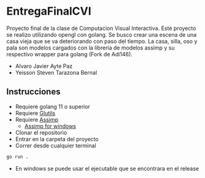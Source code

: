 # EntregaFinalCVI

Proyecto final de la clase de Computacion Visual Interactiva. Este proyecto se realizo utilizando opengl con golang. Se busco crear una escena de una casa vieja que se va deteriorando con paso del tiempo. La casa, silla, oso y pala son modelos cargados con la libreria de modelos assimp y su respectivo wrapper para golang (Fork de Adi146).

- Alvaro Javier Ayte Paz
- Yeisson Steven Tarazona Bernal

## Instrucciones
- Requiere golang 11 o superior
- Requiere [Glutils](https://github.com/nvisioner/glutils)
- Requiere [Assimp](https://github.com/nvisioner/assimp)
  - [Assimp for windows](https://packages.msys2.org/package/mingw-w64-x86_64-assimp)
- Clonar el repositorio
- Entrar en la carpeta del proyecto
- Correr desde cualquier terminal
```bash
go run .
```
- En windows se puede usar el ejecutable que se encontrara en el release
